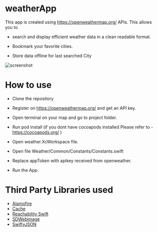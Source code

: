 
# weatherApp
This app is created using https://openweathermap.org/ APIs.
This allows you to 

- search and display efficient weather data in a clean readable format.

- Bookmark your favorite cities.

- Store data offline for last searched City

![screenshot](https://user-images.githubusercontent.com/10941262/117795612-f9f8a980-b26b-11eb-81c7-e8550ce1b930.png)

# How to use

- Clone the repository

- Register on https://openweathermap.org/ and get an API key.

- Open terminal on your map and go to project folder.

- Run pod install (if you dont have cocoapods installed Please refer to - https://cocoapods.org/ )

- Open weather.XcWorkspace file.

- Open file Weather/Common/Constants/Constants.swift

- Replace appToken with apikey received from openweather.

- Run the App.

# Third Party Libraries used

- [Alamofire](https://github.com/Alamofire/Alamofire) 
- [Cache](https://github.com/hyperoslo/Cache)
- [Reachability Swift](https://github.com/ashleymills/Reachability.swift)
- [SDWebimage](https://github.com/SDWebImage/SDWebImage)
- [SwiftyJSON](https://github.com/SwiftyJSON/SwiftyJSON)

